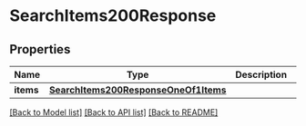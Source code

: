 # SearchItems200Response

## Properties
Name | Type | Description | Notes
------------ | ------------- | ------------- | -------------
**items** | [**SearchItems200ResponseOneOf1Items**](SearchItems200ResponseOneOf1Items.md) |  | [optional] 

[[Back to Model list]](../README.md#documentation-for-models) [[Back to API list]](../README.md#documentation-for-api-endpoints) [[Back to README]](../README.md)


